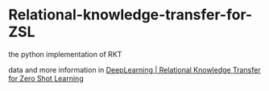 # Relational-knowledge-transfer-for-ZSL
the python implementation of RKT

data and more information in [DeepLearning | Relational Knowledge Transfer for Zero Shot Learning](https://blog.csdn.net/Liangjun_Feng/article/details/87539130)
